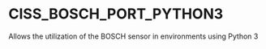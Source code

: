 # CISS_BOSCH_PORT_PYTHON3

Allows the utilization of the BOSCH sensor in environments using Python 3 